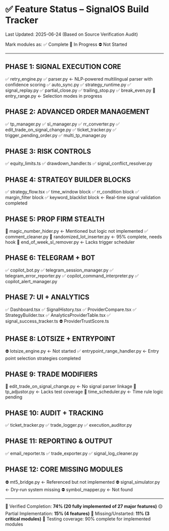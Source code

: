# ✅ Feature Status – SignalOS Build Tracker

Last Updated: 2025-06-24 (Based on Source Verification Audit)

Mark modules as:
✅ Complete
🚧 In Progress
⛔ Not Started

---

## PHASE 1: SIGNAL EXECUTION CORE

✅ retry\_engine.py
✅ parser.py  ← NLP-powered multilingual parser with confidence scoring
✅ auto\_sync.py
✅ strategy\_runtime.py
✅ signal\_replay.py
✅ partial\_close.py
✅ trailing\_stop.py
✅ break\_even.py
🚧 entry\_range.py  ← Selection modes in progress

## PHASE 2: ADVANCED ORDER MANAGEMENT

✅ tp\_manager.py
✅ sl\_manager.py
✅ rr\_converter.py
✅ edit\_trade\_on\_signal\_change.py
✅ ticket\_tracker.py
✅ trigger\_pending\_order.py
✅ multi\_tp\_manager.py

## PHASE 3: RISK CONTROLS

✅ equity\_limits.ts
✅ drawdown\_handler.ts
✅ signal\_conflict\_resolver.py

## PHASE 4: STRATEGY BUILDER BLOCKS

✅ strategy\_flow\.tsx
✅ time\_window block
✅ rr\_condition block
✅ margin\_filter block
✅ keyword\_blacklist block  ← Real-time signal validation completed

## PHASE 5: PROP FIRM STEALTH

🚧 magic\_number\_hider.py  ← Mentioned but logic not implemented
✅ comment\_cleaner.py
🚧 randomized\_lot\_inserter.py  ← 95% complete, needs hook
🚧 end\_of\_week\_sl\_remover.py  ← Lacks trigger scheduler

## PHASE 6: TELEGRAM + BOT

✅ copilot\_bot.py
✅ telegram\_session\_manager.py
✅ telegram\_error\_reporter.py
✅ copilot\_command\_interpreter.py
✅ copilot\_alert\_manager.py

## PHASE 7: UI + ANALYTICS

✅ Dashboard.tsx
✅ SignalHistory.tsx
✅ ProviderCompare.tsx
✅ StrategyBuilder.tsx
✅ AnalyticsProviderTable.tsx
✅ signal\_success\_tracker.ts
⛔ ProviderTrustScore.ts

## PHASE 8: LOTSIZE + ENTRYPOINT

⛔ lotsize\_engine.py ← Not started
✅ entrypoint\_range\_handler.py ← Entry point selection strategies completed

## PHASE 9: TRADE MODIFIERS

🚧 edit\_trade\_on\_signal\_change.py ← No signal parser linkage
🚧 tp\_adjustor.py ← Lacks test coverage
🚧 time\_scheduler.py ← Time rule logic pending

## PHASE 10: AUDIT + TRACKING

✅ ticket\_tracker.py
✅ trade\_logger.py
✅ execution\_auditor.py

## PHASE 11: REPORTING & OUTPUT

✅ email\_reporter.ts
✅ trade\_exporter.py
✅ signal\_log\_cleaner.py

## PHASE 12: CORE MISSING MODULES

⛔ mt5\_bridge.py ← Referenced but not implemented
⛔ signal\_simulator.py ← Dry-run system missing
⛔ symbol\_mapper.py ← Not found

---

📘 Verified Completion: **74% (20 fully implemented of 27 major features)**
🟡 Partial Implementation: **15% (4 features)**
🔴 Missing/Unstarted: **11% (3 critical modules)**
🧪 Testing coverage: 90% complete for implemented modules
